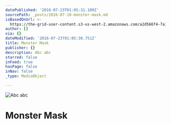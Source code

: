 ```yaml
---
datePublished: '2016-07-23T01:05:31.109Z'
sourcePath: _posts/2016-07-18-monster-mask.md
isBasedOnUrl: >-
  https://the-grid-user-content.s3-us-west-2.amazonaws.com/a2d566f4-7a10-40f7-8367-11d01f5125e6.jpg
author: []
via: {}
dateModified: '2016-07-23T01:05:30.751Z'
title: Monster Mask
publisher: {}
description: Abc abc
starred: false
inFeed: true
hasPage: false
inNav: false
_type: MediaObject

---
```

![Abc abc](https://imgflo.herokuapp.com/graph/vahj1ThiexotieMo/12d8ec049481d0f95d9ff69fc1fefbbc/croprotate.jpg?cropheight=1594&cropwidth=1193&degrees=0&input=https%3A%2F%2Fthe-grid-user-content.s3-us-west-2.amazonaws.com%2Fa2d566f4-7a10-40f7-8367-11d01f5125e6.jpg&x=0&y=0)

# Monster Mask